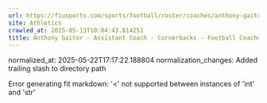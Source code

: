 ```yaml
---
url: https://fiusports.com/sports/football/roster/coaches/anthony-gaitor/3335/
site: Athletics
crawled_at: 2025-05-13T10:04:43.814251
title: Anthony Gaitor - Assistant Coach - Cornerbacks - Football Coaches - FIU Athletics
---
```

normalized_at: 2025-05-22T17:17:22.188804
normalization_changes: Added trailing slash to directory path

Error generating fit markdown: '<' not supported between instances of 'int' and 'str'